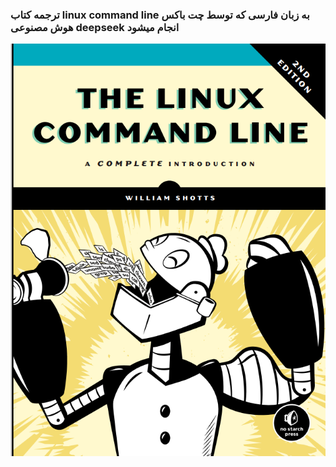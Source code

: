 ### ترجمه کتاب linux command line به زبان فارسی که توسط چت باکس هوش مصنوعی deepseek انجام میشود 

![Jeld](./Jeld.png)
